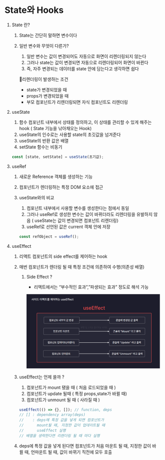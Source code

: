 # State와 Hooks

1. State 란?
   1. State는 간단히 말하면 변수이다
   2. 일반 변수와 무엇이 다른가?

      1. 일반 변수는 값이 변경되어도 자동으로 화면이 리렌더링되지 않는다
      2. 그러나 state는 값이 변경되면 자동으로 리렌더링되어 화면이 바뀐다
      3. 즉, 자주 변경되는 데이터를 state 안에 담는다고 생각하면 쉽다

      🔎리렌더링이 발생하는 조건

      - state가 변경되었을 때
      - props가 변경되었을 때
      - 부모 컴포넌트가 리렌더링되면 자식 컴포넌트도 리렌더링
2. useState

   1. 함수 컴포넌트 내부에서 상태를 정의하고, 이 상태를 관리할 수 있게 해주는 hook ( State 기능을 낚아채오는 Hook)
   2. useState의 인수로는 사용할 state의 초깃값을 넘겨준다
   3. useState의 반환 값은 배열
   4. setState 함수는 비동기

   ```jsx
   const [state, setState] = useState(초기값);
   ```

3. useRef
   1. 새로운 Reference 객체를 생성하는 기능
   2. 컴포넌트가 렌더링하는 특정 DOM 요소에 접근
   3. useState와의 비교

      1. 컴포넌트 내부에서 사용할 변수를 생성한다는 점에서 동일
      2. 그러나 useRef로 생성한 변수는 값이 바뀌더라도 리렌더링을 유발하지 않음 ( useState는 값이 변경되면 컴포넌트 리렌더링)
      3. useRef로 선언된 값은 current 객체 안에 저장

      ```jsx
      const refObject = useRef();
      ```
4. useEffect
   1. 리액트 컴포넌트의 side effect를 제어하는 hook
   2. 매번 컴포넌트가 렌더링 될 때 특정 조건에 의존하여 수행(의존성 배열)
      1. Side Effect ?

         - 리액트에서는 “부수적인 효과”,”파생되는 효과” 정도로 해석 가능

         ![Untitled](State%E1%84%8B%E1%85%AA%20Hooks%2038c4a17167de491d85f2b0dd28fa9131/Untitled.png)
   3. useEffect는 언제 쓸까 ?

      1. 컴포넌트가 mount 됐을 때 ( 처음 로드되었을 때 )
      2. 컴포넌트가 update 될때 ( 특정 props,state가 바뀔 때)
      3. 컴포넌트가 unmount 될 때 ( 사라질 때 )

      ```jsx
      useEffect(() => {}, []); // function, deps
      // [] : dependency array(deps)
      //    : deps에 특정 값을 넣게 되면 컴포넌트가
      //      mount될 때, 지정한 값이 업데이트될 때
      //      useEffect 실행
      // 배열을 생략한다면 리렌더링 될 때 마다 실행
      ```

   4. deps에 특정 값을 넣게 된다면 컴포넌트가 처음 마운트 될 때, 지정한 값이 바뀔 때, 언마운트 될 때, 값이 바뀌기 직전에 모두 호출
